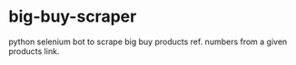# big-buy-scraper
python selenium bot to scrape big buy products ref. numbers from a given products link.
